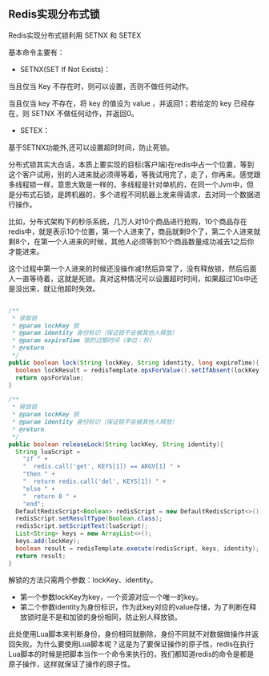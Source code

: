 ## Redis实现分布式锁

Redis实现分布式锁利用 SETNX 和 SETEX

基本命令主要有：

- SETNX(SET If Not Exists)：

当且仅当 Key 不存在时，则可以设置，否则不做任何动作。

当且仅当 key 不存在，将 key 的值设为 value ，并返回1；若给定的 key 已经存在，则 SETNX 不做任何动作，并返回0。

- SETEX：

基于SETNX功能外,还可以设置超时时间，防止死锁。

分布式锁其实大白话，本质上要实现的目标(客户端)在redis中占一个位置，等到这个客户试用，别的人进来就必须得等着，等我试用完了，走了，你再来。感觉跟多线程锁一样，意思大致是一样的，多线程是针对单机的，在同一个Jvm中，但是分布式石锁，是跨机器的，多个进程不同机器上发来得请求，去对同一个数据进行操作。

比如，分布式架构下的秒杀系统，几万人对10个商品进行抢购，10个商品存在redis中，就是表示10个位置，第一个人进来了，商品就剩9个了，第二个人进来就剩8个，在第一个人进来的时候，其他人必须等到10个商品数量成功减去1之后你才能进来。

这个过程中第一个人进来的时候还没操作减1然后异常了，没有释放锁，然后后面人一直等待着，这就是死锁。真对这种情况可以设置超时时间，如果超过10s中还是没出来，就让他超时失效。

```java

/**
 * 获取锁
 * @param lockKey 锁
 * @param identity 身份标识（保证锁不会被其他人释放）
 * @param expireTime 锁的过期时间（单位：秒）
 * @return
 */
public boolean lock(String lockKey, String identity, long expireTime){
  boolean lockResult = redisTemplate.opsForValue().setIfAbsent(lockKey, identity, expireTime, TimeUnit.SECONDS);
  return opsForValue;
}

/**
 * 释放锁
 * @param lockKey 锁
 * @param identity 身份标识（保证锁不会被其他人释放）
 * @return
 */
public boolean releaseLock(String lockKey, String identity){
  String luaScript =
    "if " +
    "  redis.call('get', KEYS[1]) == ARGV[1] " +
    "then " +
    "  return redis.call('del', KEYS[1]) " +
    "else " +
    "  return 0 " +
    "end";
  DefaultRedisScript<Boolean> redisScript = new DefaultRedisScript<>();
  redisScript.setResultType(Boolean.class);
  redisScript.setScriptText(luaScript);
  List<String> keys = new ArrayList<>();
  keys.add(lockKey);
  boolean result = redisTemplate.execute(redisScript, keys, identity);
  return result;
}
```

解锁的方法只需两个参数：lockKey、identity。

- 第一个参数lockKey为key，一个资源对应一个唯一的key。
- 第二个参数identity为身份标识，作为此key对应的value存储，为了判断在释放锁时是不是和加锁的身份相同，防止别人释放锁。

此处使用Lua脚本来判断身份，身份相同就删除，身份不同就不对数据做操作并返回失败。为什么要使用Lua脚本呢？这是为了要保证操作的原子性，redis在执行Lua脚本的时候是把脚本当作一个命令来执行的，我们都知道redis的命令是都是原子操作，这样就保证了操作的原子性。

